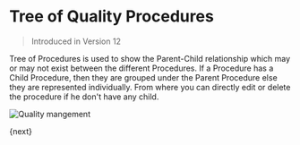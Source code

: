 <!-- add-breadcrumbs -->
# Tree of Quality Procedures

> Introduced in Version 12

 Tree of Procedures is used to show the Parent-Child relationship which may or may not exist between the different Procedures. If a Procedure has a Child Procedure, then they are grouped under the Parent Procedure else they are represented individually.
 From where you can directly edit or delete the procedure if he don't have any child.

 <img class="screenshot" alt="Quality mangement" src="{{docs_base_url}}/assets/img/quality-management/Quality-Tree.gif">

{next}